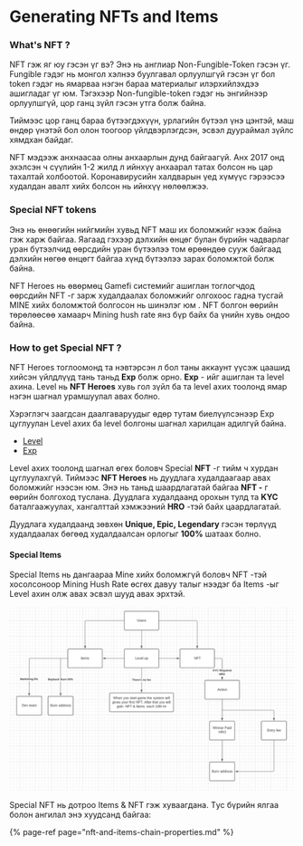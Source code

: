 # Generating NFTs and Items

### What's NFT ? 

NFT гэж яг юу гэсэн үг вэ? Энэ нь англиар Non-Fungible-Token гэсэн үг. Fungible гэдэг нь монгол хэлнээ буулгавал орлуулшгүй гэсэн үг бол token гэдэг нь ямарваа нэгэн бараа материалыг илэрхийлэхдээ ашигладаг үг юм. Тэгэхээр Non-fungible-token гэдэг нь энгийнээр орлуулшгүй, цор ганц зүйл гэсэн утга болж байна.

Тиймээс цор ганц бараа бүтээгдэхүүн, урлагийн бүтээл үнэ цэнтэй, маш өндөр үнэтэй бол олон тоогоор үйлдвэрлэгдсэн, эсвэл дуураймал зүйлс хямдхан байдаг. 

NFT мэдээж анхнаасаа олны анхаарлын дунд байгаагүй. Анх 2017 онд эхэлсэн ч сүүлийн 1-2 жилд л ийнхүү анхаарал татах болсон нь цар тахалтай холбоотой. Коронавирусийн халдварын үед хүмүүс гэрээсээ худалдан авалт хийх болсон нь ийнхүү нөлөөлжээ.

### Special NFT tokens

 Энэ нь өнөөгийн нийгмийн хувьд NFT маш их боломжийг нээж байна гэж харж байгаа. Яагаад гэхээр дэлхийн өнцөг булан бүрийн чадварлаг уран бүтээлчид өөрсдийн уран бүтээлээ  том өрөөндөө сууж байгаад дэлхийн нөгөө өнцөгт байгаа хүнд бүтээлээ зарах боломжтой болж байна.

NFT Heroes нь өвөрмөц Gamefi системийг ашиглан тоглогчдод өөрсдийн NFT -г зарж худалдаалах боломжийг олгохоос гадна тусгай MINE хийх боломжтой болгосон нь шинэлэг юм . NFT болгон өөрийн төрөлөөсөө хамаарч Mining hush rate янз бүр байх ба үнийн хувь ондоо байна. 

### How to get Special NFT ?

NFT Heroes тоглоомонд та нэвтэрсэн л бол таны аккаунт үүсэж цаашид хийсэн үйлдлүүд тань таньд **Exp** болж орно. **Exp** - ийг ашиглан та level ахина. Level нь **NFT Heroes** хувь гол зүйл ба та level ахих тоолонд ямар нэгэн шагнал урамшуулал авах болно. 

Хэрэглэгч заагдсан даалгаваруудыг өдөр тутам биелүүлсэнээр Exp цуглуулан Level ахих ба level болгоны шагнал харилцан адилгүй байна. 

* [Level](../level-and-exp-system/level.md)
* [Exp](../level-and-exp-system/exp.md)

Level ахих тоолонд шагнал өгөх боловч Special **NFT** -г тийм ч хурдан цуглуулахгүй. Тиймээс **NFT Heroes** нь дуудлага худалдаагаар авах боломжийг нээсэн юм. Энэ нь таньд шаардлагатай байгаа **NFT -** г өөрийн болгоход туслана. Дуудлага худалдаанд орохын тулд та **KYC** баталгаажуулах, хангалттай хэмжээний **HRO** -тэй байх цаардлагатай.

Дуудлага худалдаанд зөвхөн **Unique, Epic, Legendary** гэсэн төрлүүд худалдаалах бөгөөд худалдаалсан орлогыг **100%** шатаах болно.

#### Special Items

Special Items нь дангаараа Mine хийх боломжгүй боловч NFT -тэй хосолсоноор Mining Hush Rate өсгөх давуу талыг нээдэг ба Items -ыг Level ахин олж авах эсвэл шууд авах эрхтэй.

![](../../.gitbook/assets/add.png)

Special NFT нь дотроо Items & NFT гэж хуваагдана. Tус бүрийн ялгаа болон ангилал энэ хуудсанд байгаа: 

{% page-ref page="nft-and-items-chain-properties.md" %}

